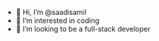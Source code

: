 - 👋 Hi, I’m @saadisamil
- 👀 I’m interested in coding
- 💞️ I’m looking to be a full-stack developer
 
<!---
saadisamil/saadisamil is a ✨ special ✨ repository because its `README.md` (this file) appears on your GitHub profile.
You can click the Preview link to take a look at your changes.
--->
